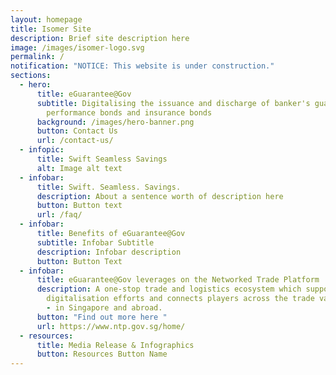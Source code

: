 ```yaml
---
layout: homepage
title: Isomer Site
description: Brief site description here
image: /images/isomer-logo.svg
permalink: /
notification: "NOTICE: This website is under construction."
sections:
  - hero:
      title: eGuarantee@Gov
      subtitle: Digitalising the issuance and discharge of banker's guarantee,
        performance bonds and insurance bonds
      background: /images/hero-banner.png
      button: Contact Us
      url: /contact-us/
  - infopic:
      title: Swift Seamless Savings
      alt: Image alt text
  - infobar:
      title: Swift. Seamless. Savings.
      description: About a sentence worth of description here
      button: Button text
      url: /faq/
  - infobar:
      title: Benefits of eGuarantee@Gov
      subtitle: Infobar Subtitle
      description: Infobar description
      button: Button Text
  - infobar:
      title: eGuarantee@Gov leverages on the Networked Trade Platform
      description: A one-stop trade and logistics ecosystem which supports
        digitalisation efforts and connects players across the trade value chain
        - in Singapore and abroad.
      button: "Find out more here "
      url: https://www.ntp.gov.sg/home/
  - resources:
      title: Media Release & Infographics
      button: Resources Button Name
---
```

